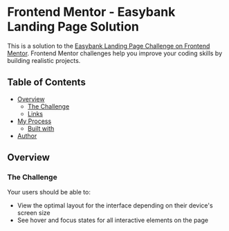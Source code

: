 # Frontend Mentor - Easybank Landing Page Solution

This is a solution to the [Easybank Landing Page Challenge on Frontend Mentor](https://www.frontendmentor.io/challenges/easybank-landing-page-WaUhkoDN). Frontend Mentor challenges help you improve your coding skills by building realistic projects.

## Table of Contents

- [Overview](#overview)
  - [The Challenge](#the-challenge)
  - [Links](#links)
- [My Process](#my-process)
  - [Built with](#built-with)
- [Author](#author)

## Overview

### The Challenge

Your users should be able to:
- View the optimal layout for the interface depending on their device's screen size
- See hover and focus states for all interactive elements on the page
